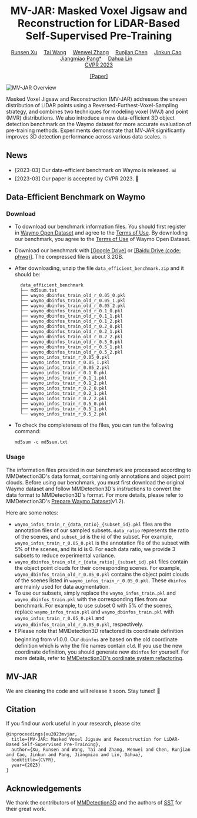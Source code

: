 <div align="center">

<h1>MV-JAR: Masked Voxel Jigsaw and Reconstruction for LiDAR-Based Self-Supervised Pre-Training</h1>

<div>
    <a href='https://scholar.google.com/citations?user=MOobrCcAAAAJ&hl=zh-CN&authuser=1' target='_blank'>Runsen Xu</a>&emsp;
    <a href='https://tai-wang.github.io/' target='_blank'>Tai Wang</a>&emsp;
    <a href='http://zhangwenwei.cn/' target='_blank'>Wenwei Zhang</a>&emsp;
    <a href='https://www.rjchen.site/' target='_blank'>Runjian Chen</a>&emsp;
    <a href='http://www.jinkuncao.com/' target='_blank'>Jinkun Cao</a>&emsp;
    <a href='https://oceanpang.github.io/' target='_blank'>Jiangmiao Pang*</a>&emsp;
    <a href='http://dahua.site/' target='_blank'>Dahua Lin</a>&emsp;
</div>
<a href='https://cvpr2023.thecvf.com/' target='_blank'>CVPR 2023</a>

<a href='' target='_blank'>[Paper]</a>

</div>

![MV-JAR Overview](https://user-images.githubusercontent.com/82316014/227317603-8f20f4e1-fb0b-4f74-9b40-d25317eb7733.png)

Masked Voxel Jigsaw and Reconstruction (MV-JAR) addresses the uneven distribution of LiDAR points using a Reversed-Furthest-Voxel-Sampling strategy, and combines two techniques for modeling voxel (MVJ) and point (MVR) distributions. We also introduce a new data-efficient 3D object detection benchmark on the Waymo dataset for more accurate evaluation of pre-training methods. Experiments demonstrate that MV-JAR significantly improves 3D detection performance across various data scales. &#x1F4A5;

## News
- [2023-03] Our data-efficient benchmark on Waymo is released. &#x1F4CA;
- [2023-03] Our paper is accepted by CVPR 2023. &#x1F389;

## Data-Efficient Benchmark on Waymo
### Download
- To download our benchmark information files. You should first register in [Waymo Open Dataset](https://waymo.com/open/) and agree to the [Terms of Use](https://waymo.com/open/terms/). By downloding our benchmark, you agree to the [Terms of Use](https://waymo.com/open/terms/) of Waymo Open Dataset.

- Download our benchmark with [[Google Drive]](https://drive.google.com/file/d/1LFSKAZQqJABztOgDSUa_qhZVmSG9ds68/view?usp=sharing) or [[Baidu Drive (code: phwq)]](https://pan.baidu.com/s/1Cg0asPG_8ql2HrXKWlKGBA?pwd=phwq). The compressed file is about 3.2GB.

- After downloading, unzip the file `data_efficient_benchmark.zip` and it should be:
  ```
    data_efficient_benchmark
    ├── md5sum.txt
    ├── waymo_dbinfos_train_old_r_0.05_0.pkl
    ├── waymo_dbinfos_train_old_r_0.05_1.pkl
    ├── waymo_dbinfos_train_old_r_0.05_2.pkl
    ├── waymo_dbinfos_train_old_r_0.1_0.pkl
    ├── waymo_dbinfos_train_old_r_0.1_1.pkl
    ├── waymo_dbinfos_train_old_r_0.1_2.pkl
    ├── waymo_dbinfos_train_old_r_0.2_0.pkl
    ├── waymo_dbinfos_train_old_r_0.2_1.pkl
    ├── waymo_dbinfos_train_old_r_0.2_2.pkl
    ├── waymo_dbinfos_train_old_r_0.5_0.pkl
    ├── waymo_dbinfos_train_old_r_0.5_1.pkl
    ├── waymo_dbinfos_train_old_r_0.5_2.pkl
    ├── waymo_infos_train_r_0.05_0.pkl
    ├── waymo_infos_train_r_0.05_1.pkl
    ├── waymo_infos_train_r_0.05_2.pkl
    ├── waymo_infos_train_r_0.1_0.pkl
    ├── waymo_infos_train_r_0.1_1.pkl
    ├── waymo_infos_train_r_0.1_2.pkl
    ├── waymo_infos_train_r_0.2_0.pkl
    ├── waymo_infos_train_r_0.2_1.pkl
    ├── waymo_infos_train_r_0.2_2.pkl
    ├── waymo_infos_train_r_0.5_0.pkl
    ├── waymo_infos_train_r_0.5_1.pkl
    └── waymo_infos_train_r_0.5_2.pkl
  ```

- To check the completeness of the files, you can run the following command:
  ```
  md5sum -c md5sum.txt
  ```
  
### Usage
The information files provided in our benchmark are processed according to MMDetection3D's data format, containing only annotations and object point clouds. Before using our benchmark, you must first download the original Waymo dataset and follow MMDetection3D's instructions to convert the data format to MMDetection3D's format. For more details, please refer to MMDetection3D's [Prepare Waymo Dataset](https://mmdetection3d.readthedocs.io/en/v0.18.1/datasets/waymo_det.html)(v1.2).

Here are some notes:
- `waymo_infos_train_r_{data_ratio}_{subset_id}.pkl` files are the annotation files of our sampled subsets. `data_ratio` represents the ratio of the scenes, and `subset_id` is the id of the subset. For example, `waymo_infos_train_r_0.05_0.pkl` is the annotation file of the subset with 5% of the scenes, and its id is 0. For each data ratio, we provide 3 subsets to reduce experimental variance.
- `waymo_dbinfos_train_old_r_{data_ratio}_{subset_id}.pkl` files contain the object point clouds for their corresponding scenes. For example, `waymo_dbinfos_train_old_r_0.05_0.pkl` contains the object point clouds of the scenes listed in `waymo_infos_train_r_0.05_0.pkl`. These `dbinfos` are mainly used for data augmentation.
- To use our subsets, simply replace the `waymo_infos_train.pkl` and `waymo_dbinfos_train.pkl` with the corresponding files from our benchmark. For example, to use subset 0 with 5% of the scenes, replace `waymo_infos_train.pkl` and `waymo_dbinfos_train.pkl` with `waymo_infos_train_r_0.05_0.pkl` and `waymo_dbinfos_train_old_r_0.05_0.pkl`, respectively.
- &#x2757; Please note that MMDetection3D refactored its coordinate definition beginning from v1.0.0. Our `dbinfos` are based on the old coordinate definition which is why the file names contain `old`. If you use the new coordinate definition, you should generate new `dbinfos` for yourself. For more details, refer to [MMDetection3D's oordinate system refactoring](https://github.com/open-mmlab/mmdetection3d/blob/v1.0.0.dev0/docs/en/compatibility.md#coordinate-system-refactoring).

## MV-JAR
We are cleaning the code and will release it soon. Stay tuned! &#x1F4E3;

## Citation
If you find our work useful in your research, please cite:
```
@inproceedings{xu2023mvjar,
  title={MV-JAR: Masked Voxel Jigsaw and Reconstruction for LiDAR-Based Self-Supervised Pre-Training},
  author={Xu, Runsen and Wang, Tai and Zhang, Wenwei and Chen, Runjian and Cao, Jinkun and Pang, Jiangmiao and Lin, Dahua},
  booktitle={CVPR},
  year={2023}
}
```

## Acknowledgements
We thank the contributors of [MMDetection3D](https://github.com/open-mmlab/mmdetection3d) and the authors of [SST](https://github.com/tusen-ai/SST) for their great work.